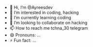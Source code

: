 - 👋 Hi, I’m @Ayreesdev
- 👀 I’m interested in coding, hacking
- 🌱 I’m currently learning coding 
- 💞️ I’m looking to collaborate on hacking
- 📫 How to reach me tchna_30 telegram
- 😄 Pronouns: ...
- ⚡ Fun fact: ...

<!---
Ayreesdev/Ayreesdev is a ✨ special ✨ repository because its `README.md` (this file) appears on your GitHub profile.
You can click the Preview link to take a look at your changes.
--->

